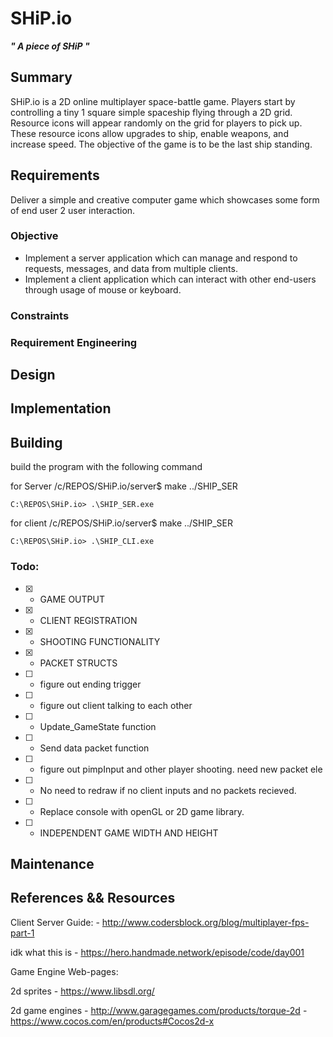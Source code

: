 # **SHiP.io**
**_" A piece of SHiP "_**

## Summary

SHiP.io is a 2D online multiplayer space-battle game. Players start by controlling a tiny 1 square simple spaceship flying through a 2D grid. Resource icons will appear randomly on the grid for players to pick up. These resource icons allow upgrades to ship, enable weapons, and increase speed.  The objective of the game is to be the last ship standing.

## Requirements

Deliver a simple and creative computer game which showcases some form of end user 2 user interaction. 

### Objective
 -  Implement a server application which can manage and respond to requests, messages, and data from multiple clients.
 -  Implement a client application which can interact with other end-users through usage of mouse or keyboard.

### Constraints

### Requirement Engineering

## Design

## Implementation

## Building

build the program with the following command  

for Server
    /c/REPOS/SHiP.io/server$ make ../SHIP_SER
  
    C:\REPOS\SHiP.io> .\SHIP_SER.exe

for client
    /c/REPOS/SHiP.io/server$ make ../SHIP_SER
  
    C:\REPOS\SHiP.io> .\SHIP_CLI.exe


### Todo:
  - [X] - GAME OUTPUT
  - [X] - CLIENT REGISTRATION
  - [X] - SHOOTING FUNCTIONALITY
  - [X] - PACKET STRUCTS
  - [ ] - figure out ending trigger
  - [ ] - figure out client talking to each other
  - [ ] - Update_GameState function
  - [ ] - Send data packet function
  - [ ] - figure out pimpInput and other player shooting. need new packet ele
  - [ ] - No need to redraw if no client inputs and no packets recieved. 
  - [ ] - Replace console with openGL or 2D game library. 
  - [ ] - INDEPENDENT GAME WIDTH AND HEIGHT



## Maintenance


## References && Resources

Client Server Guide:
    - http://www.codersblock.org/blog/multiplayer-fps-part-1

idk what this is
    - https://hero.handmade.network/episode/code/day001

Game Engine Web-pages:

2d sprites
    - https://www.libsdl.org/

2d game engines
    - http://www.garagegames.com/products/torque-2d
    - https://www.cocos.com/en/products#Cocos2d-x
